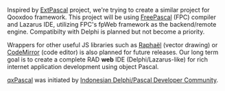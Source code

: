 Inspired by [ExtPascal](http://extpascal.googlecode.com/) project, we're trying to create a similar project for Qooxdoo framework. This project will be using [FreePascal](http://www.freepascal.org) (FPC) compiler and Lazarus IDE, utilizing FPC's fpWeb framework as the backend/remote engine. Compatibilty with Delphi is planned but not become a priority.

Wrappers for other useful JS libraries such as [Raphaël](http://raphaeljs.com/) (vector drawing) or [CodeMirror](http://marijn.haverbeke.nl/codemirror/) (code editor) is also planned for future releases. Our long term goal is to create a complete RAD **web** IDE (Delphi/Lazarus-like) for rich internet application development using object Pascal.

[qxPascal](http://qxpascal.googlecode.com/) was initiated by [Indonesian Delphi/Pascal Developer Community](http://www.delphi-id.tk/).